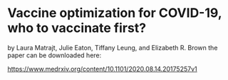 # Vaccine optimization for COVID-19, who to vaccinate first?
by Laura Matrajt, Julie Eaton, Tiffany Leung, and Elizabeth R. Brown
the paper can be downloaded here:

https://www.medrxiv.org/content/10.1101/2020.08.14.20175257v1


